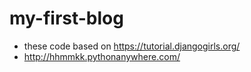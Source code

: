 # my-first-blog

* these code based on https://tutorial.djangogirls.org/
* http://hhmmkk.pythonanywhere.com/
